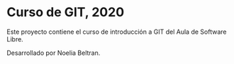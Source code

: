 # Curso de GIT, 2020

Este proyecto contiene el curso de introducción a GIT del Aula de Software Libre.

Desarrollado por Noelia Beltran.
